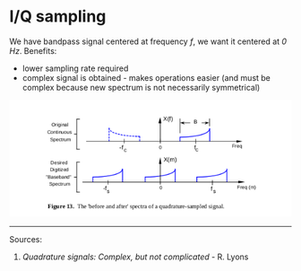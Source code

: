 # I/Q sampling

We have bandpass signal centered at frequency *f*, we want it centered at *0 Hz*. Benefits:
  - lower sampling rate required
  - complex signal is obtained - makes operations easier (and must be complex because new spectrum is not necessarily symmetrical)
  
  ![](./img/IQ_sampling_spectrum.png)
  
  
  ---
  
  Sources:
   1. *Quadrature signals: Complex, but not complicated* - R. Lyons